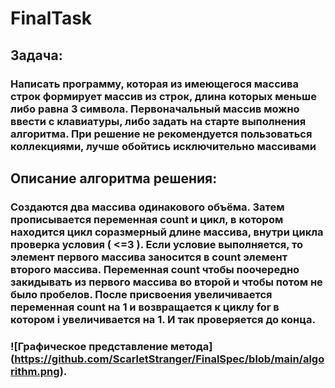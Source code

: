 # FinalTask
## Задача: 
### Написать программу, которая из имеющегося массива строк формирует массив из строк, длина которых меньше либо равна 3 символа. Первоначальный массив можно ввести с клавиатуры, либо задать на старте выполнения алгоритма. При решение не рекомендуется пользоваться коллекциями, лучше обойтись исключительно массивами
## Описание алгоритма решения:
### Создаются два массива одинакового объёма. Затем прописывается переменная count и цикл, в котором находится цикл соразмерный длине массива, внутри цикла проверка условия ( <=3 ). Если условие выполняется, то элемент первого массива заносится в count элемент второго массива. Переменная count чтобы поочередно закидывать из первого массива во второй и чтобы потом не было пробелов. После присвоения увеличивается переменная count на 1 и возвращается к циклу for в котором i увеличивается на 1. И так проверяется до конца.

### ![Графическое представление метода] (https://github.com/ScarletStranger/FinalSpec/blob/main/algorithm.png).